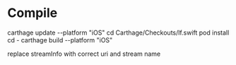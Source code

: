 Compile
=

carthage update --platform "iOS"
cd Carthage/Checkouts/lf.swift
pod install
cd -
carthage build --platform "iOS"

replace streamInfo with correct uri and stream name
